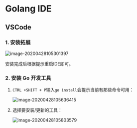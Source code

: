 # Golang IDE

## VSCode

### 1. 安装拓展

![image-20200428105301397](/home/yobol/wp/LearningNotes/编程语言/Golang/开发环境/IDE.assets/image-20200428105301397.png)

安装完成后根据提示重启IDE即可。

### 2. 安装 Go 开发工具

1. `CTRL +SHIFT + P`输入`go install`会提示当前有那些命令可用：

   ![image-20200428105636415](/home/yobol/wp/LearningNotes/编程语言/Golang/开发环境/IDE.assets/image-20200428105636415.png)

2. 选择要安装/更新的工具：

   ![image-20200428105803579](/home/yobol/wp/LearningNotes/编程语言/Golang/开发环境/IDE.assets/image-20200428105803579.png)

   

